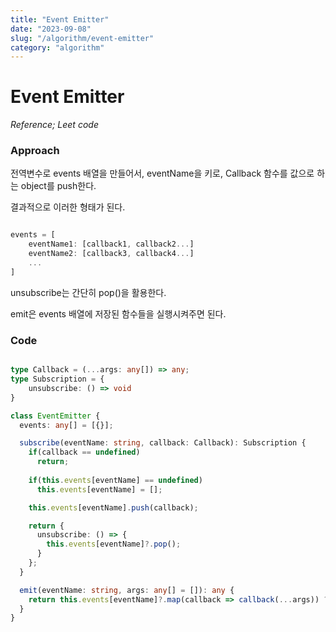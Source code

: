 ```yaml
---
title: "Event Emitter"
date: "2023-09-08"
slug: "/algorithm/event-emitter"
category: "algorithm"
---
```


# Event Emitter

_Reference; Leet code_

### Approach


전역변수로 events 배열을 만들어서, eventName을 키로, Callback 함수를 값으로 하는 object를 push한다. 

결과적으로 이러한 형태가 된다.

```typescript

events = [
	eventName1: [callback1, callback2...]
  	eventName2: [callback3, callback4...]
	...
]  
```

unsubscribe는 간단히 pop()을 활용한다.

emit은 events 배열에 저장된 함수들을 실행시켜주면 된다.




### Code

```typescript

type Callback = (...args: any[]) => any;
type Subscription = {
    unsubscribe: () => void
}

class EventEmitter {
  events: any[] = [{}];

  subscribe(eventName: string, callback: Callback): Subscription {  
    if(callback == undefined)
      return;
    
    if(this.events[eventName] == undefined)
      this.events[eventName] = [];

    this.events[eventName].push(callback);

    return {
      unsubscribe: () => {
        this.events[eventName]?.pop();
      }
    };
  }

  emit(eventName: string, args: any[] = []): any {
    return this.events[eventName]?.map(callback => callback(...args)) ?? [];
  }
}


```